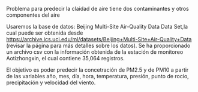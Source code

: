 Problema para predecir la claidad de aire tiene dos contaminantes y otros componentes del aire

Usaremos la base de datos: Beijing Multi-Site Air-Quality Data Data Set,la cual puede ser obtenida desde https://archive.ics.uci.edu/ml/datasets/Beijing+Multi-Site+Air-Quality+Data (revisar la página para más detalles sobre los datos). Se ha proporcionado un archivo csv con la información obtenida de la estación de monitoreo Aotizhongxin, el cual contiene 35,064 registros.

El objetivo es poder predecir la concetración de PM2.5 y de PM10 a partir de las variables año, mes, día, hora, temperatura, presión, punto de rocío, precipitación y velocidad del viento.


